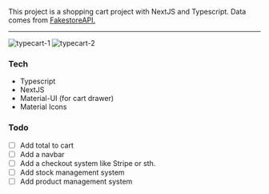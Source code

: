 This project is a shopping cart project with NextJS and Typescript. Data comes from [FakestoreAPI.](https://fakestoreapi.com/products)

---

![typecart-1](https://user-images.githubusercontent.com/51749393/119471379-e7916c00-bd51-11eb-97f9-fa0a5666e56f.png)
![typecart-2](https://user-images.githubusercontent.com/51749393/119471394-ea8c5c80-bd51-11eb-9aff-7178c1361022.png)


### Tech

- Typescript
- NextJS
- Material-UI (for cart drawer)
- Material Icons

### Todo
- [ ] Add total to cart
- [ ] Add a navbar
- [ ] Add a checkout system like Stripe or sth.
- [ ] Add stock management system
- [ ] Add product management system
